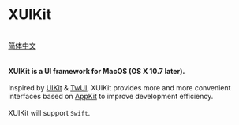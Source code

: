 # XUIKit
<br>[简体中文](https://github.com/HsiangHo/XUIKit/blob/master/README_zh.md)<br>
<br><br>__XUIKit is a UI framework for MacOS (OS X 10.7 later).__ <br> 
<br> Inspired by [UIKit](https://developer.apple.com/documentation/uikit?language=objc) &amp; [TwUI](https://github.com/twitter/twui), XUIKit provides more and more convenient interfaces based on [AppKit](https://developer.apple.com/documentation/appkit?language=objc) to improve development efficiency.<br>  
XUIKit will support `Swift`.

